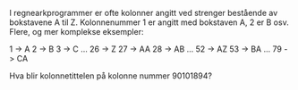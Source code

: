 I regnearkprogrammer er ofte kolonner angitt ved strenger bestående av bokstavene A til Z. Kolonnenummer 1 er angitt med bokstaven A, 2 er B osv. Flere, og mer komplekse eksempler:

1 -> A
2 -> B
3 -> C
…
26 -> Z
27 -> AA
28 -> AB
...
52 -> AZ
53 -> BA
...
79 -> CA

Hva blir kolonnetittelen på kolonne nummer 90101894?
